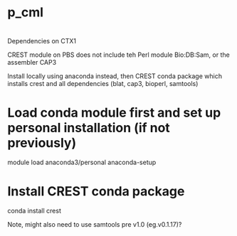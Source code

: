 # p_cml

#
#
#

Dependencies on CTX1

CREST module on PBS does not include teh Perl module Bio:DB:Sam, or the assembler CAP3

Install locally using anaconda instead, then CREST conda package which installs crest and all dependencies (blat, cap3, bioperl, samtools) 

# Load conda module first and set up personal installation (if not previously)
module load anaconda3/personal
anaconda-setup

# Install CREST conda package
conda install crest 

Note, might also need to use samtools pre v1.0 (eg.v0.1.17)?


